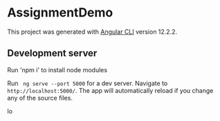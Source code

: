 # AssignmentDemo

This project was generated with [Angular CLI](https://github.com/angular/angular-cli) version 12.2.2.


## Development server
Run 'npm i' to install node modules

Run ` ng serve --port 5000` for a dev server. Navigate to `http://localhost:5000/`. The app will automatically reload if you change any of the source files.

lo
